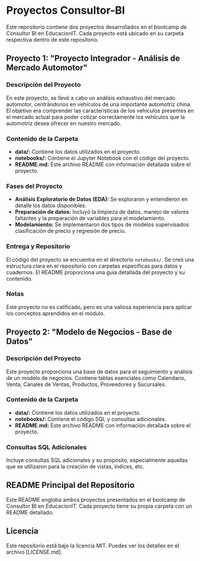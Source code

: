 # Proyectos Consultor-BI

Este repositorio contiene dos proyectos desarrollados en el bootcamp de Consultor BI en EducacionIT. Cada proyecto está ubicado en su carpeta respectiva dentro de este repositorio.

## Proyecto 1: "Proyecto Integrador - Análisis de Mercado Automotor"

### Descripción del Proyecto
En este proyecto, se llevó a cabo un análisis exhaustivo del mercado automotor, centrándonos en vehículos de una importante automotriz china. El objetivo era comprender las características de los vehículos presentes en el mercado actual para poder cotizar correctamente los vehículos que la automotriz desea ofrecer en nuestro mercado.

### Contenido de la Carpeta
- **data/:** Contiene los datos utilizados en el proyecto.
- **notebooks/:** Contiene el Jupyter Notebook con el código del proyecto.
- **README.md:** Este archivo README con información detallada sobre el proyecto.

### Fases del Proyecto
- **Análisis Exploratorio de Datos (EDA):** Se exploraron y entendieron en detalle los datos disponibles.
- **Preparación de datos:** Incluyó la limpieza de datos, manejo de valores faltantes y la preparación de variables para el modelamiento.
- **Modelamiento:** Se implementaron dos tipos de modelos supervisados: clasificación de precio y regresión de precio.

### Entrega y Repositorio
El código del proyecto se encuentra en el directorio `notebooks/`. Se creó una estructura clara en el repositorio con carpetas específicas para datos y cuadernos. El README proporciona una guía detallada del proyecto y su contenido.

### Notas
Este proyecto no es calificado, pero es una valiosa experiencia para aplicar los conceptos aprendidos en el módulo.

## Proyecto 2: "Modelo de Negocios - Base de Datos"

### Descripción del Proyecto
Este proyecto proporciona una base de datos para el seguimiento y análisis de un modelo de negocios. Contiene tablas esenciales como Calendario, Venta, Canales de Ventas, Productos, Proveedores y Sucursales.

### Contenido de la Carpeta
- **data/:** Contiene los datos utilizados en el proyecto.
- **notebooks/:** Contiene el código SQL y consultas adicionales.
- **README.md:** Este archivo README con información detallada sobre el proyecto.

### Consultas SQL Adicionales
Incluye consultas SQL adicionales y su propósito, especialmente aquellas que se utilizaron para la creación de vistas, índices, etc.

## README Principal del Repositorio

Este README engloba ambos proyectos presentados en el bootcamp de Consultor BI en EducacionIT. Cada proyecto tiene su propia carpeta con un README detallado.

## Licencia
Este repositorio está bajo la licencia MIT. Puedes ver los detalles en el archivo [LICENSE.md].
